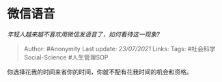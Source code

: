 # 微信语音
*年轻人越来越不喜欢用微信发语音了，如何看待这一现象?*

> Author: #Anonymity
Last update: *23/07/2021* 
Links:
Tags: #社会科学Social-Science #人生管理SOP  

 
你选择花我的时间来省你的时间，你就不配有花我时间的机会和资格。

